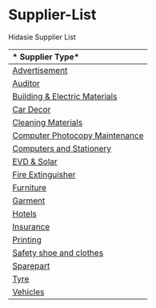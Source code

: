 # Supplier-List
Hidasie Supplier List 

|* Supplier Type*|
|:---------------|
|[Advertisement](https://docs.google.com/spreadsheets/d/1YXQvlRj8uvaO3rfPzVeTE_26fqrI349XDtPqYEKLsxc/edit?usp=sharing)|
|[Auditor](https://docs.google.com/spreadsheets/d/1Tle604KYALRtBd3uadQJ6pTj0s3juwgxF1JwyFHscsA/edit?usp=sharing)|
|[Building & Electric Materials](https://docs.google.com/spreadsheets/d/1AWtXMauN5vyQ1QAugvJkmuR7ian6Hy310NZtKH2u7fo/edit?usp=sharing)|
|[Car Decor](https://docs.google.com/spreadsheets/d/1LZKEptWa5rQdN_LwcmasUMxqg1Tvl-Zg14NP_2RF5A0/edit?usp=sharing)|
|[Cleaning Materials](https://docs.google.com/spreadsheets/d/1LJqKPDQpQL2t_IEhK9h_BtzNUAgRhNdAu4n7bh3_cdE/edit?usp=sharing)|
|[Computer Photocopy Maintenance](https://docs.google.com/spreadsheets/d/1ap9m1-vAuIoeCVAeQKszYTwxhIYryxK7Vrkc7wgeXlA/edit?usp=sharing)|
|[Computers and Stationery](https://docs.google.com/spreadsheets/d/19Q9m90PdiVEosLIjPb_LBVXn9QfJFw4Kfik3QR5FR0A/edit?usp=sharing)|
|[EVD & Solar](https://docs.google.com/spreadsheets/d/1sEKZj-ZPAmvO7ATDtjJVkLI9g-DAHoZzjsQmpISor0Y/edit?usp=sharing)|
|[Fire Extinguisher](https://docs.google.com/spreadsheets/d/1JpWpHU-Q5O35DsQEoqMAw9vIWs02QwAptWFZcOT6lrs/edit?usp=sharing)|
|[Furniture](https://docs.google.com/spreadsheets/d/15mGxmNNA1JrAMAtVF8mgBCPx5to4ZTxSZT6dG9eMLsI/edit?usp=sharing)|
|[Garment](https://docs.google.com/spreadsheets/d/1ExIS1zVWaLrGaWG_ApBWHIfbEftjrXsbRJD5pkSfucc/edit?usp=sharing)|
|[Hotels](https://docs.google.com/spreadsheets/d/1hzwV4AYRQefKQCJLJ6PHvod7ROSX1WTorNFoGZzDhu8/edit?usp=sharing)|
|[Insurance](https://docs.google.com/spreadsheets/d/1bN61VMjYjsQjir9KSga096u46Ns7hSLJCiG8ZAA7BI0/edit?usp=sharing)|
|[Printing](https://docs.google.com/spreadsheets/d/1FTBrnVP23B2V0UW0Qin8niFPO_21RXU6hY_y_5rhLio/edit?usp=sharing)|
|[Safety shoe and clothes](https://docs.google.com/spreadsheets/d/1nh9Ksaqfhr9EJKZa_W4uVBX9-NwhuBfInBmtMrYmu0o/edit?usp=sharing)|
|[Sparepart](https://docs.google.com/spreadsheets/d/1NPrwS0gjwMgrXCtjzUoQadsWlqy8Yh_wuLgGlbvn99A/edit?usp=sharing)|
|[Tyre](https://docs.google.com/spreadsheets/d/1BrHp5DRVXBzVSDrQ0hk3zmep63hTM-YmMDcB5dNYvv8/edit?usp=sharing)|
|[Vehicles](https://docs.google.com/spreadsheets/d/1QCaNZz6D-niuUhVA4PblQQm8X0pfTK-VQQ8baSTxqb8/edit?usp=sharing)|


